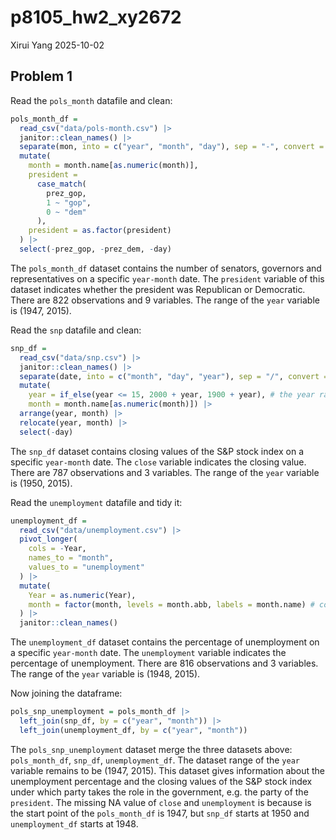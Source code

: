 p8105_hw2_xy2672
================
Xirui Yang
2025-10-02

## Problem 1

Read the `pols_month` datafile and clean:

``` r
pols_month_df = 
  read_csv("data/pols-month.csv") |> 
  janitor::clean_names() |> 
  separate(mon, into = c("year", "month", "day"), sep = "-", convert = TRUE) |> 
  mutate(
    month = month.name[as.numeric(month)],
    president = 
      case_match(
        prez_gop,
        1 ~ "gop",
        0 ~ "dem"
      ),
    president = as.factor(president)
  ) |> 
  select(-prez_gop, -prez_dem, -day)
```

The `pols_month_df` dataset contains the number of senators, governors
and representatives on a specific `year-month` date. The `president`
variable of this dataset indicates whether the president was Republican
or Democratic. There are 822 observations and 9 variables. The range of
the `year` variable is (1947, 2015).

Read the `snp` datafile and clean:

``` r
snp_df = 
  read_csv("data/snp.csv") |> 
  janitor::clean_names() |> 
  separate(date, into = c("month", "day", "year"), sep = "/", convert = TRUE) |> 
  mutate(
    year = if_else(year <= 15, 2000 + year, 1900 + year), # the year range is between 1950 to 2015
    month = month.name[as.numeric(month)]) |> 
  arrange(year, month) |> 
  relocate(year, month) |> 
  select(-day)
```

The `snp_df` dataset contains closing values of the S&P stock index on a
specific `year-month` date. The `close` variable indicates the closing
value. There are 787 observations and 3 variables. The range of the
`year` variable is (1950, 2015).

Read the `unemployment` datafile and tidy it:

``` r
unemployment_df = 
  read_csv("data/unemployment.csv") |>
  pivot_longer(
    cols = -Year,
    names_to = "month",
    values_to = "unemployment"
  ) |> 
  mutate(
    Year = as.numeric(Year),
    month = factor(month, levels = month.abb, labels = month.name) # convert abbreviations to full name
  ) |> 
  janitor::clean_names()
```

The `unemployment_df` dataset contains the percentage of unemployment on
a specific `year-month` date. The `unemployment` variable indicates the
percentage of unemployment. There are 816 observations and 3 variables.
The range of the `year` variable is (1948, 2015).

Now joining the dataframe:

``` r
pols_snp_unemployment = pols_month_df |> 
  left_join(snp_df, by = c("year", "month")) |> 
  left_join(unemployment_df, by = c("year", "month"))
```

The `pols_snp_unemployment` dataset merge the three datasets above:
`pols_month_df`, `snp_df`, `unemployment_df`. The dataset range of the
`year` variable remains to be (1947, 2015). This dataset gives
information about the unemployment percentage and the closing values of
the S&P stock index under which party takes the role in the government,
e.g. the party of the `president`. The missing NA value of `close` and
`unemployment` is because is the start point of the `pols_month_df` is
1947, but `snp_df` starts at 1950 and `unemployment_df` starts at 1948.

